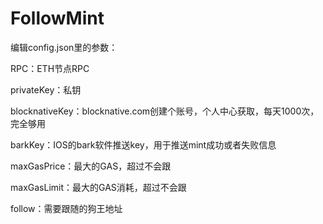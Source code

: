 # FollowMint

编辑config.json里的参数：

RPC：ETH节点RPC

privateKey：私钥

blocknativeKey：blocknative.com创建个账号，个人中心获取，每天1000次，完全够用

barkKey：IOS的bark软件推送key，用于推送mint成功或者失败信息

maxGasPrice：最大的GAS，超过不会跟

maxGasLimit：最大的GAS消耗，超过不会跟

follow：需要跟随的狗王地址
